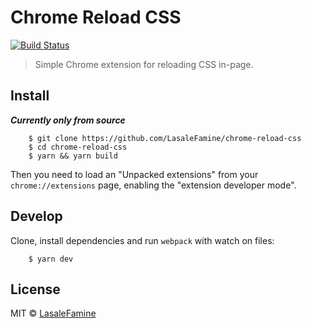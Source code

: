 # Chrome Reload CSS
[![Build Status](https://travis-ci.org/LasaleFamine/chrome-reload-css.svg?branch=master)](https://travis-ci.org/LasaleFamine/chrome-reload-css)

> Simple Chrome extension for reloading CSS in-page.

## Install

***Currently only from source***

		$ git clone https://github.com/LasaleFamine/chrome-reload-css
		$ cd chrome-reload-css
		$ yarn && yarn build

Then you need to load an "Unpacked extensions" from your `chrome://extensions` page, enabling the "extension developer mode".

## Develop

Clone, install dependencies and run `webpack` with watch on files:

		$ yarn dev


## License

MIT © [LasaleFamine](https://godev.space)
